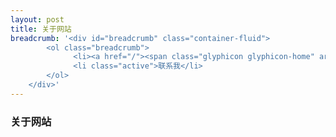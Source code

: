 ```yaml
---
layout: post
title: 关于网站
breadcrumb: '<div id="breadcrumb" class="container-fluid">
        <ol class="breadcrumb">
              <li><a href="/"><span class="glyphicon glyphicon-home" aria-hidden="true"></span>&nbsp主页</a></li>
              <li class="active">联系我</li>
        </ol>
    </div>'
---
```

### 关于网站
